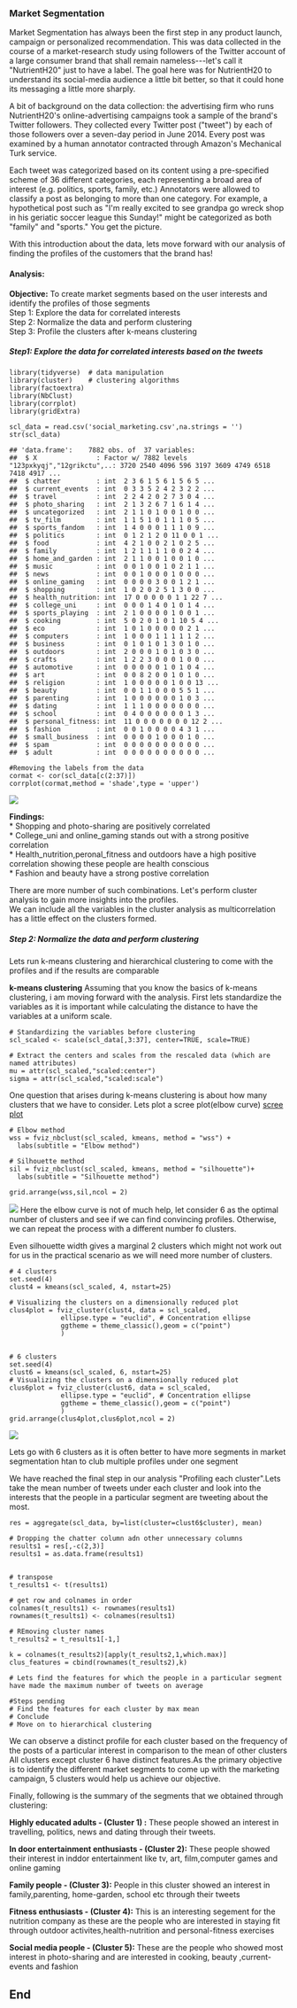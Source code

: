 ### Market Segmentation

Market Segmentation has always been the first step in any product
launch, campaign or personalized recommendation. This was data collected
in the course of a market-research study using followers of the Twitter
account of a large consumer brand that shall remain nameless---let's
call it "NutrientH20" just to have a label. The goal here was for
NutrientH20 to understand its social-media audience a little bit better,
so that it could hone its messaging a little more sharply.

A bit of background on the data collection: the advertising firm who
runs NutrientH20's online-advertising campaigns took a sample of the
brand's Twitter followers. They collected every Twitter post ("tweet")
by each of those followers over a seven-day period in June 2014. Every
post was examined by a human annotator contracted through Amazon's
Mechanical Turk service.

Each tweet was categorized based on its content using a pre-specified
scheme of 36 different categories, each representing a broad area of
interest (e.g. politics, sports, family, etc.) Annotators were allowed
to classify a post as belonging to more than one category. For example,
a hypothetical post such as "I'm really excited to see grandpa go wreck
shop in his geriatic soccer league this Sunday!" might be categorized as
both "family" and "sports." You get the picture.

With this introduction about the data, lets move forward with our
analysis of finding the profiles of the customers that the brand has!

#### Analysis:

**Objective:** To create market segments based on the user interests and
identify the profiles of those segments  
Step 1: Explore the data for correlated interests  
Step 2: Normalize the data and perform clustering  
Step 3: Profile the clusters after k-means clustering

##### Step1: Explore the data for correlated interests based on the tweets

    library(tidyverse)  # data manipulation
    library(cluster)    # clustering algorithms
    library(factoextra)
    library(NbClust)
    library(corrplot)
    library(gridExtra)

    scl_data = read.csv('social_marketing.csv',na.strings = '')
    str(scl_data)

    ## 'data.frame':    7882 obs. of  37 variables:
    ##  $ X               : Factor w/ 7882 levels "123pxkyqj","12grikctu",..: 3720 2540 4096 596 3197 3609 4749 6518 7418 4917 ...
    ##  $ chatter         : int  2 3 6 1 5 6 1 5 6 5 ...
    ##  $ current_events  : int  0 3 3 5 2 4 2 3 2 2 ...
    ##  $ travel          : int  2 2 4 2 0 2 7 3 0 4 ...
    ##  $ photo_sharing   : int  2 1 3 2 6 7 1 6 1 4 ...
    ##  $ uncategorized   : int  2 1 1 0 1 0 0 1 0 0 ...
    ##  $ tv_film         : int  1 1 5 1 0 1 1 1 0 5 ...
    ##  $ sports_fandom   : int  1 4 0 0 0 1 1 1 0 9 ...
    ##  $ politics        : int  0 1 2 1 2 0 11 0 0 1 ...
    ##  $ food            : int  4 2 1 0 0 2 1 0 2 5 ...
    ##  $ family          : int  1 2 1 1 1 1 0 0 2 4 ...
    ##  $ home_and_garden : int  2 1 1 0 0 1 0 0 1 0 ...
    ##  $ music           : int  0 0 1 0 0 1 0 2 1 1 ...
    ##  $ news            : int  0 0 1 0 0 0 1 0 0 0 ...
    ##  $ online_gaming   : int  0 0 0 0 3 0 0 1 2 1 ...
    ##  $ shopping        : int  1 0 2 0 2 5 1 3 0 0 ...
    ##  $ health_nutrition: int  17 0 0 0 0 0 1 1 22 7 ...
    ##  $ college_uni     : int  0 0 0 1 4 0 1 0 1 4 ...
    ##  $ sports_playing  : int  2 1 0 0 0 0 1 0 0 1 ...
    ##  $ cooking         : int  5 0 2 0 1 0 1 10 5 4 ...
    ##  $ eco             : int  1 0 1 0 0 0 0 0 2 1 ...
    ##  $ computers       : int  1 0 0 0 1 1 1 1 1 2 ...
    ##  $ business        : int  0 1 0 1 0 1 3 0 1 0 ...
    ##  $ outdoors        : int  2 0 0 0 1 0 1 0 3 0 ...
    ##  $ crafts          : int  1 2 2 3 0 0 0 1 0 0 ...
    ##  $ automotive      : int  0 0 0 0 0 1 0 1 0 4 ...
    ##  $ art             : int  0 0 8 2 0 0 1 0 1 0 ...
    ##  $ religion        : int  1 0 0 0 0 0 1 0 0 13 ...
    ##  $ beauty          : int  0 0 1 1 0 0 0 5 5 1 ...
    ##  $ parenting       : int  1 0 0 0 0 0 0 1 0 3 ...
    ##  $ dating          : int  1 1 1 0 0 0 0 0 0 0 ...
    ##  $ school          : int  0 4 0 0 0 0 0 0 1 3 ...
    ##  $ personal_fitness: int  11 0 0 0 0 0 0 0 12 2 ...
    ##  $ fashion         : int  0 0 1 0 0 0 0 4 3 1 ...
    ##  $ small_business  : int  0 0 0 0 1 0 0 0 1 0 ...
    ##  $ spam            : int  0 0 0 0 0 0 0 0 0 0 ...
    ##  $ adult           : int  0 0 0 0 0 0 0 0 0 0 ...

    #Removing the labels from the data
    cormat <- cor(scl_data[c(2:37)])
    corrplot(cormat,method = 'shade',type = 'upper')

![](Market_segmentation_files/figure-markdown_strict/unnamed-chunk-1-1.png)

**Findings:**  
\* Shopping and photo-sharing are positively correlated  
\* College\_uni and online\_gaming stands out with a strong positive
correlation  
\* Health\_nutrition,peronal\_fitness and outdoors have a high positive
correlation showing these people are health conscious  
\* Fashion and beauty have a strong postive correlation

There are more number of such combinations. Let's perform cluster
analysis to gain more insights into the profiles.  
We can include all the variables in the cluster analysis as
multicorrelation has a little effect on the clusters formed.

##### Step 2: Normalize the data and perform clustering

Lets run k-means clustering and hierarchical clustering to come with the
profiles and if the results are comparable

**k-means clustering** Assuming that you know the basics of k-means
clustering, i am moving forward with the analysis. First lets
standardize the variables as it is important while calculating the
distance to have the variables at a uniform scale.

    # Standardizing the variables before clustering
    scl_scaled <- scale(scl_data[,3:37], center=TRUE, scale=TRUE)

    # Extract the centers and scales from the rescaled data (which are named attributes)
    mu = attr(scl_scaled,"scaled:center")
    sigma = attr(scl_scaled,"scaled:scale")

One question that arises during k-means clustering is about how many
clusters that we have to consider. Lets plot a scree plot(elbow curve)
[scree
plot](https://www.r-bloggers.com/finding-optimal-number-of-clusters/)

    # Elbow method
    wss = fviz_nbclust(scl_scaled, kmeans, method = "wss") +
      labs(subtitle = "Elbow method")

    # Silhouette method
    sil = fviz_nbclust(scl_scaled, kmeans, method = "silhouette")+
      labs(subtitle = "Silhouette method")

    grid.arrange(wss,sil,ncol = 2) 

![](Market_segmentation_files/figure-markdown_strict/unnamed-chunk-3-1.png)
Here the elbow curve is not of much help, let consider 6 as the optimal
number of clusters and see if we can find convincing profiles.
Otherwise, we can repeat the process with a different number fo
clusters.

Even silhouette width gives a marginal 2 clusters which might not work
out for us in the practical scenario as we will need more number of
clusters.

    # 4 clusters
    set.seed(4)
    clust4 = kmeans(scl_scaled, 4, nstart=25)

    # Visualizing the clusters on a dimensionally reduced plot
    clus4plot = fviz_cluster(clust4, data = scl_scaled, 
                 ellipse.type = "euclid", # Concentration ellipse
                 ggtheme = theme_classic(),geom = c("point")
                 )


    # 6 clusters
    set.seed(4)
    clust6 = kmeans(scl_scaled, 6, nstart=25)
    # Visualizing the clusters on a dimensionally reduced plot
    clus6plot = fviz_cluster(clust6, data = scl_scaled, 
                 ellipse.type = "euclid", # Concentration ellipse
                 ggtheme = theme_classic(),geom = c("point")
                 )
    grid.arrange(clus4plot,clus6plot,ncol = 2)

![](Market_segmentation_files/figure-markdown_strict/unnamed-chunk-4-1.png)

Lets go with 6 clusters as it is often better to have more segments in
market segmentation htan to club multiple profiles under one segment

We have reached the final step in our analysis "Profiling each
cluster".Lets take the mean number of tweets under each cluster and look
into the interests that the people in a particular segment are tweeting
about the most.

    res = aggregate(scl_data, by=list(cluster=clust6$cluster), mean)

    # Dropping the chatter column adn other unnecessary columns
    results1 = res[,-c(2,3)]
    results1 = as.data.frame(results1)


    # transpose
    t_results1 <- t(results1)

    # get row and colnames in order
    colnames(t_results1) <- rownames(results1)
    rownames(t_results1) <- colnames(results1)

    # REmoving cluster names
    t_results2 = t_results1[-1,]

    k = colnames(t_results2)[apply(t_results2,1,which.max)]
    clus_features = cbind(rownames(t_results2),k)

    # Lets find the features for which the people in a particular segment have made the maximum number of tweets on average

    #Steps pending
    # Find the features for each cluster by max mean
    # Conclude
    # Move on to hierarchical clustering

We can observe a distinct profile for each cluster based on the
frequency of the posts of a particular interest in comparison to the
mean of other clusters  
All clusters except cluster 6 have distinct features.As the primary
objective is to identify the different market segments to come up with
the marketing campaign, 5 clusters would help us achieve our objective.

Finally, following is the summary of the segments that we obtained
through clustering:

**Highly educated adults - (Cluster 1) :** These people showed an
interest in travelling, politics, news and dating through their tweets.

**In door entertainment enthusiasts - (Cluster 2):** These people showed
their interest in inddor entertainment like tv, art, film,computer games
and online gaming

**Family people - (Cluster 3):** People in this cluster showed an
interest in family,parenting, home-garden, school etc through their
tweets

**Fitness enthusiasts - (Cluster 4):** This is an interesting segement
for the nutrition company as these are the people who are interested in
staying fit through outdoor activites,health-nutrition and
personal-fitness exercises

**Social media people - (Cluster 5):** These are the people who showed
most interest in photo-sharing and are interested in cooking, beauty
,current-events and fashion

End
---
